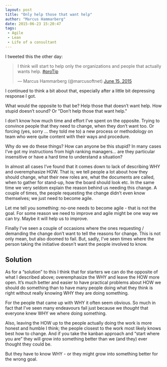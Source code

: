 ```yaml
---
layout: post
title: "Only help those that want help"
author: "Marcus Hammarberg"
date: 2015-06-23 15:20:47
tags:
 - Agile
 - Lean
 - Life of a consultant
---
```


I tweeted this the other day:

<blockquote class="twitter-tweet" data-partner="tweetdeck"><p lang="en" dir="ltr">I think will start to help only the organizations and people that actually wants help. <a href="https://twitter.com/hashtag/proTip?src=hash">#proTip</a></p>&mdash; Marcus Hammarberg (@marcusoftnet) <a href="https://twitter.com/marcusoftnet/status/610254400431374336">June 15, 2015</a></blockquote>
<script async src="//platform.twitter.com/widgets.js" charset="utf-8"></script>

I continued to think a bit about that, especially after a little bit depressing response I got.

What would the opposite to that be? Help those that doesn’t want help. How stupid doesn’t sound? Or "Don’t help those that want help."

I don’t know how much time and effort I’ve spent on the opposite. Trying to convince people that they need to change, when they don’t want too. Or forcing (yes, sorry … they told me to) a new process or methodology on team who were quite content with their ways and procedure.

<!-- excerpt-end -->

Why do we do these things? How can anyone be this stupid? In many cases I’ve got my instructions from high ranking managers… are they particular insensitive or have a hard time to understand a situation?

In almost all cases I’ve found that it comes down to lack of describing WHY and overemphasize HOW. That is; we tell people a lot about how they should change, what their new roles are, what the documents are called, when to gather for stand-up, how the board should look etc.
In the same time we very seldom explain the reason behind us needing this change. A couple of times, the people requesting the change didn’t even know themselves; we just need to become agile.

Let me tell you something: no-one needs to become agile - that is not the goal. For some reason we need to improve and agile might be one way we can try. Maybe it will help us to improve.

Finally I’ve seen a couple of occasions where the ones requesting / demanding the change don’t want to tell the reasons for change. This is not only mean, but also doomed to fail. But, sadly, I've seen times where the person taking the initiative doesn't want the people involved to know.

## Solution
As for a “solution” to this I think that for starters we can do the opposite of what I described above; overemphasize the WHY and leave the HOW more open. It’s much better and easier to have practical problems about HOW we should do something than to have many people doing what they think is right without really knowing WHY they are doing something.

For the people that came up with WHY it often seem obvious. So much in fact that I’ve seen many endeavours fail just because we *thought* that everyone knew WHY we where doing something.

Also, leaving the HOW up to the people actually doing the work is more honest and humble I think; the people closest to the work most likely knows best how to change. And if you take the kanban approach and “start where you are” they will grow into something better than we (and they) ever thought they could be.

But they have to know WHY - or they might grow into something better for the wrong goal.
